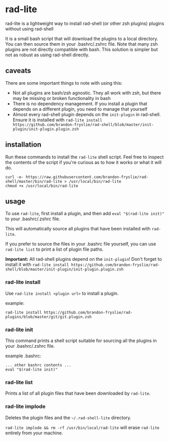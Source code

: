 # rad-lite

rad-lite is a lightweight way to install rad-shell (or other zsh plugins) plugins without using rad-shell

It is a small bash script that will download the plugins to a local directory.  You can
then source them in your .bashrc/.zshrc file.  Note that many zsh plugins are not directly
compatible with bash.  This solution is simpler but not as robust as using rad-shell directly.

## caveats

There are some important things to note with using this:
- Not all plugins are bash/zsh agnostic.  They all work with zsh, but there may be missing or broken functionality in bash
- There is no dependency management.  If you install a plugin that depends on a different plugin, you need to manage that yourself
- Almost every rad-shell plugin depends on the `init-plugin` in rad-shell.  Ensure it is installed with `rad-lite install https://github.com/brandon-fryslie/rad-shell/blob/master/init-plugin/init-plugin.plugin.zsh`

## installation

Run these commands to install the `rad-lite` shell script.  Feel free to inspect the
contents of the script if you're curious as to how it works or what it will do.

```
curl -o- https://raw.githubusercontent.com/brandon-fryslie/rad-shell/master/bin/rad-lite > /usr/local/bin/rad-lite
chmod +x /usr/local/bin/rad-lite
```

## usage

To use `rad-lite`, first install a plugin, and then add `eval "$(rad-lite init)"` to your .bashrc/.zshrc file.

This will automatically source all plugins that have been installed with `rad-lite`.

If you prefer to source the files in your .bashrc file yourself, you can use `rad-lite list` to print a list of plugin file paths.

**Important:** All rad-shell plugins depend on the `init-plugin`!  Don't forget to install it with `rad-lite install https://github.com/brandon-fryslie/rad-shell/blob/master/init-plugin/init-plugin.plugin.zsh`

### rad-lite install

Use `rad-lite install <plugin url>` to install a plugin.

example:
```
rad-lite install https://github.com/brandon-fryslie/rad-plugins/blob/master/git/git.plugin.zsh
```

### rad-lite init

This command prints a shell script suitable for sourcing all the plugins in your .bashrc/.zshrc file.

example .bashrc:
```
... other bashrc contents ...
eval "$(rad-lite init)"
```

### rad-lite list

Prints a list of all plugin files that have been downloaded by `rad-lite`.

### rad-lite implode

Deletes the plugin files and the `~/.rad-shell-lite` directory.

`rad-lite implode && rm -rf /usr/bin/local/rad-lite` will erase `rad-lite` entirely from your machine.
